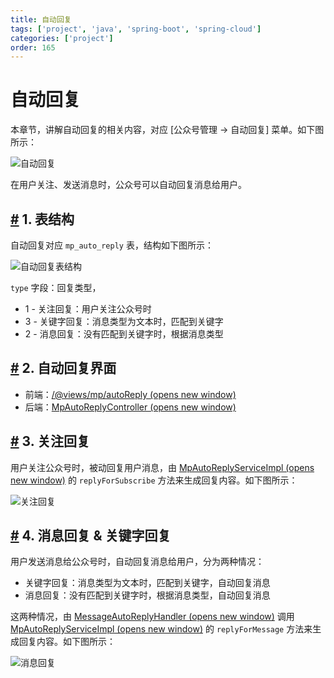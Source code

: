 ```yaml
---
title: 自动回复
tags: ['project', 'java', 'spring-boot', 'spring-cloud']
categories: ['project']
order: 165
---
```

# 自动回复

本章节，讲解自动回复的相关内容，对应 [公众号管理 -> 自动回复] 菜单。如下图所示：

 ![自动回复](https://doc.iocoder.cn/img/%E5%85%AC%E4%BC%97%E5%8F%B7%E6%89%8B%E5%86%8C/%E8%87%AA%E5%8A%A8%E5%9B%9E%E5%A4%8D/%E7%95%8C%E9%9D%A2.png)

 在用户关注、发送消息时，公众号可以自动回复消息给用户。

 ## [#](#_1-表结构) 1. 表结构

 自动回复对应 `mp_auto_reply` 表，结构如下图所示：

 ![自动回复表结构](https://doc.iocoder.cn/img/%E5%85%AC%E4%BC%97%E5%8F%B7%E6%89%8B%E5%86%8C/%E8%87%AA%E5%8A%A8%E5%9B%9E%E5%A4%8D/%E8%A1%A8%E7%BB%93%E6%9E%84.png)

 `type` 字段：回复类型，

 * 1 - 关注回复：用户关注公众号时
* 3 - 关键字回复：消息类型为文本时，匹配到关键字
* 2 - 消息回复：没有匹配到关键字时，根据消息类型

 ## [#](#_2-自动回复界面) 2. 自动回复界面

 * 前端：[/@views/mp/autoReply  (opens new window)](https://github.com/yudaocode/yudao-ui-admin-vue2/blob/master/src/views/mp/autoReply/index.vue)
* 后端：[MpAutoReplyController  (opens new window)](https://github.com/YunaiV/ruoyi-vue-pro/blob/master/yudao-module-mp/yudao-module-mp-biz/src/main/java/cn/iocoder/yudao/module/mp/controller/admin/message/MpAutoReplyController.java)

 ## [#](#_3-关注回复) 3. 关注回复

 用户关注公众号时，被动回复用户消息，由 [MpAutoReplyServiceImpl  (opens new window)](https://github.com/YunaiV/ruoyi-vue-pro/blob/master/yudao-module-mp/yudao-module-mp-biz/src/main/java/cn/iocoder/yudao/module/mp/service/message/MpAutoReplyServiceImpl.java#L181-L200) 的 `replyForSubscribe` 方法来生成回复内容。如下图所示：

 ![关注回复](https://doc.iocoder.cn/img/%E5%85%AC%E4%BC%97%E5%8F%B7%E6%89%8B%E5%86%8C/%E8%87%AA%E5%8A%A8%E5%9B%9E%E5%A4%8D/%E5%85%B3%E6%B3%A8%E5%9B%9E%E5%A4%8D.png)

 ## [#](#_4-消息回复-关键字回复) 4. 消息回复 & 关键字回复

 用户发送消息给公众号时，自动回复消息给用户，分为两种情况：

 * 关键字回复：消息类型为文本时，匹配到关键字，自动回复消息
* 消息回复：没有匹配到关键字时，根据消息类型，自动回复消息

 这两种情况，由 [MessageAutoReplyHandler  (opens new window)](https://github.com/YunaiV/ruoyi-vue-pro/blob/master/yudao-module-mp/yudao-module-mp-biz/src/main/java/cn/iocoder/yudao/module/mp/service/handler/message/MessageAutoReplyHandler.java) 调用 [MpAutoReplyServiceImpl  (opens new window)](https://github.com/YunaiV/ruoyi-vue-pro/blob/master/yudao-module-mp/yudao-module-mp-biz/src/main/java/cn/iocoder/yudao/module/mp/service/message/MpAutoReplyServiceImpl.java#L154-L179) 的 `replyForMessage` 方法来生成回复内容。如下图所示：

 ![消息回复](https://doc.iocoder.cn/img/%E5%85%AC%E4%BC%97%E5%8F%B7%E6%89%8B%E5%86%8C/%E8%87%AA%E5%8A%A8%E5%9B%9E%E5%A4%8D/%E6%B6%88%E6%81%AF%E5%9B%9E%E5%A4%8D.png)

